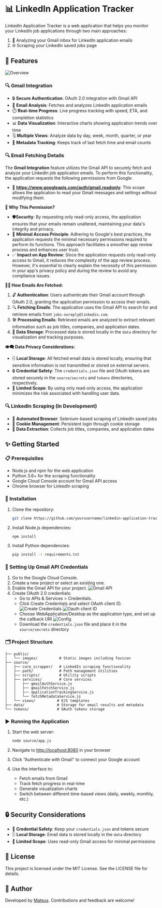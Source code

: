 # 📊 LinkedIn Application Tracker

LinkedIn Application Tracker is a web application that helps you monitor your LinkedIn job applications through two main approaches:
1. 📧 Analyzing your Gmail inbox for LinkedIn application emails
2. 🌐 Scraping your LinkedIn saved jobs page

## 🌟 Features

![Overview](pictures/7.png)

### 🔍 Gmail Integration
- 🔒 **Secure Authentication**: OAuth 2.0 integration with Gmail API
- 📩 **Email Analysis**: Fetches and analyzes LinkedIn application emails
- ⏱️ **Real-time Progress**: Live progress tracking with speed, ETA, and completion statistics
- 📊 **Data Visualization**: Interactive charts showing application trends over time
- 🗓️ **Multiple Views**: Analyze data by day, week, month, quarter, or year
- 🧮 **Metadata Tracking**: Keeps track of last fetch time and email counts

### 🔍 Email Fetching Details
The **Gmail Integration** feature utilizes the Gmail API to securely fetch and analyze your LinkedIn job application emails. To perform this functionality, the application requests the following permissions from Google:

- 🔑 **https://www.googleapis.com/auth/gmail.readonly**: This scope allows the application to read your Gmail messages and settings without modifying them.

**🤔 Why This Permission?**
- 🛡️**Security**: By requesting only read-only access, the application ensures that your emails remain unaltered, maintaining your data's integrity and privacy.
- 🧩 **Minimal Access Principle**: Adhering to Google's best practices, the application requests the minimal necessary permissions required to perform its functions. This approach facilitates a smoother app review process and enhances user trust.
- ✅ **Impact on App Review**: Since the application requests only read-only access to Gmail, it reduces the complexity of the app review process. However, it's essential to clearly explain the necessity of this permission in your app's privacy policy and during the review to avoid any compliance issues.

**🕵️‍♂️ How Emails Are Fetched:**
1. 🔓 **Authentication**: Users authenticate their Gmail account through OAuth 2.0, granting the application permission to access their emails.
2. 🔍 **Fetching Emails**: The application uses the Gmail API to search for and retrieve emails from `jobs-noreply@linkedin.com`.
3. 🛠️ **Processing Emails**: Retrieved emails are analyzed to extract relevant information such as job titles, companies, and application dates.
4. 💾 **Data Storage**: Processed data is stored locally in the `data` directory for visualization and tracking purposes.

**👁️‍🗨️ Data Privacy Considerations:**
- 🗄️ **Local Storage**: All fetched email data is stored locally, ensuring that sensitive information is not transmitted or stored on external servers.
- 🔒 **Credential Safety**: The `credentials.json` file and OAuth tokens are stored securely in the `source/secrets` and `tokens` directories, respectively.
- 🔏 **Limited Scope**: By using only read-only access, the application minimizes the risk associated with handling user data.

### 🔍 LinkedIn Scraping (In Development)
- 🤖 **Automated Browser**: Selenium-based scraping of LinkedIn saved jobs
- 🍪 **Cookie Management**: Persistent login through cookie storage
- 📄 **Data Extraction**: Collects job titles, companies, and application dates

## ✨ Getting Started

### 📋 Prerequisites
- Node.js and npm for the web application
- Python 3.6+ for the scraping functionality
- Google Cloud Console account for Gmail API access
- Chrome browser for LinkedIn scraping

### 💾 Installation

1. Clone the repository:
   ```bash
   git clone https://github.com/yourusername/linkedin-application-tracker.git
   ```
2. Install Node.js dependencies:
   ```bash
   npm install
   ```
3. Install Python dependencies:
   ```bash
   pip install -r requirements.txt
   ```

### 🔧 Setting Up Gmail API Credentials

1. Go to the Google Cloud Console.
2. Create a new project or select an existing one.
3. Enable the Gmail API for your project.
   ![Gmail API](pictures/1.png)
4. Create OAuth 2.0 credentials:
   - Go to APIs & Services > Credentials.
   - Click Create Credentials and select OAuth client ID.
     ![Create Credentials](pictures/2.png)
     ![Oauth client ID](pictures/3.png)
   - Choose WebApplication/Desktop as the application type, and set up the callback URI
     ![Config](pictures/4.png)
   - Download the `credentials.json` file and place it in the `source/secrets` directory

### 🗂️ Project Structure

```
├── public/
│   └── images/          # Static images including favicon
├── source/
│   ├── core_scrapper/   # LinkedIn scraping functionality
│   ├── path/            # Path management utilities
│   ├── scripts/         # Utility scripts
│   ├── services/        # Core services
│   │   ├── gmailAuthService.js
│   │   ├── gmailFetchService.js
│   │   ├── applicationTrackingService.js
│   │   └── fetchMetadataService.js
│   └── views/          # EJS templates
├── data/               # Storage for email results and metadata
└── tokens/             # OAuth tokens storage
```

### ▶️ Running the Application

1. Start the web server:
   ```bash
   node source/app.js
   ```

2. Navigate to [http://localhost:8080](http://localhost:8080) in your browser

3. Click "Authenticate with Gmail" to connect your Google account

4. Use the interface to:
   - Fetch emails from Gmail
   - Track fetch progress in real-time
   - Generate visualization charts
   - Switch between different time-based views (daily, weekly, monthly, etc.)

## 🔒 Security Considerations
- 🔑 **Credential Safety**: Keep your `credentials.json` and tokens secure
- 🗄️ **Local Storage**: Email data is stored locally in the `data` directory
- 🔏 **Limited Scope**: Uses read-only Gmail access for minimal permissions

## 📜 License
This project is licensed under the MIT License. See the LICENSE file for details.

## 👤 Author
Developed by [Mateus](https://mateusb12.github.io/mateus_portfolio/). Contributions and feedback are welcome!